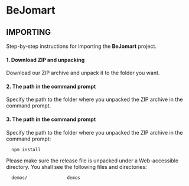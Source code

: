 BeJomart
========

IMPORTING
---------
Step-by-step instructions for importing the **BeJomart** project.

#### 1. Download ZIP and unpacking
Download our ZIP archive and unpack it to the folder you want.

#### 2. The path in the command prompt
Specify the path to the folder where you unpacked the ZIP archive in the command prompt.

#### 3. The path in the command prompt
Specify the path to the folder where you unpacked the ZIP archive in the command prompt:

      npm install

Please make sure the release file is unpacked under a Web-accessible
directory. You shall see the following files and directories:

      demos/               demos
